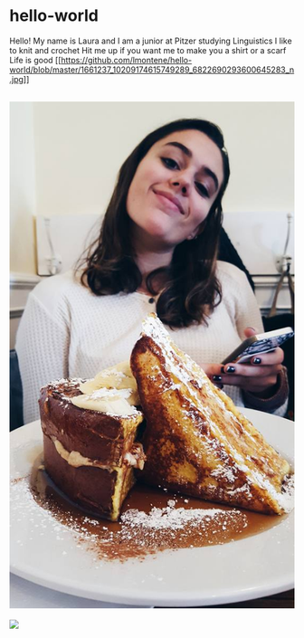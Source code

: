 # hello-world

Hello! My name is Laura and I am a junior at Pitzer studying Linguistics
I like to knit and crochet
Hit me up if you want me to make you a shirt or a scarf
Life is good
[[https://github.com/lmontene/hello-world/blob/master/1661237_10209174615749289_6822690293600645283_n.jpg]]

<br>
<img src="https://github.com/lmontene/hello-world/blob/master/1661237_10209174615749289_6822690293600645283_n.jpg"> <br>

<br>
<img src="file:///Users/lauramontenegro/Desktop/1661237_10209174615749289_6822690293600645283_n.jpg"> <br>

